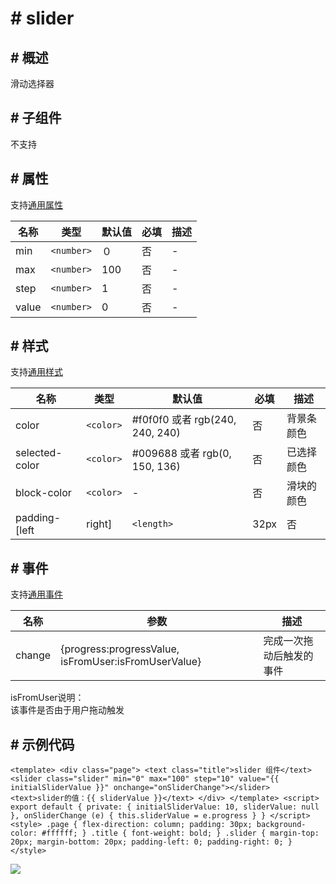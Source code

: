<!-- 源地址: https://iot.mi.com/vela/quickapp/zh/components/form/slider.html -->

# # slider

## # 概述

滑动选择器

## # 子组件

不支持

## # 属性

支持[通用属性](</vela/quickapp/zh/components/general/properties.html>)

名称 | 类型 | 默认值 | 必填 | 描述  
---|---|---|---|---  
min | `<number>` | ０ | 否 | -  
max | `<number>` | 100 | 否 | -  
step | `<number>` | 1 | 否 | -  
value | `<number>` | 0 | 否 | -  
  
## # 样式

支持[通用样式](</vela/quickapp/zh/components/general/style.html>)

名称 | 类型 | 默认值 | 必填 | 描述  
---|---|---|---|---  
color | `<color>` | #f0f0f0 或者 rgb(240, 240, 240) | 否 | 背景条颜色  
selected-color | `<color>` | #009688 或者 rgb(0, 150, 136) | 否 | 已选择颜色  
block-color | `<color>` | - | 否 | 滑块的颜色  
padding-[left|right] | `<length>` | 32px | 否 | 左右边距  
  
## # 事件

支持[通用事件](</vela/quickapp/zh/components/general/events.html>)

名称 | 参数 | 描述  
---|---|---  
change | {progress:progressValue, isFromUser:isFromUserValue} | 完成一次拖动后触发的事件   
isFromUser说明：  
该事件是否由于用户拖动触发  
  
## # 示例代码

``` <template> <div class="page"> <text class="title">slider 组件</text> <slider class="slider" min="0" max="100" step="10" value="{{ initialSliderValue }}" onchange="onSliderChange"></slider> <text>slider的值：{{ sliderValue }}</text> </div> </template> <script> export default { private: { initialSliderValue: 10, sliderValue: null }, onSliderChange (e) { this.sliderValue = e.progress } } </script> <style> .page { flex-direction: column; padding: 30px; background-color: #ffffff; } .title { font-weight: bold; } .slider { margin-top: 20px; margin-bottom: 20px; padding-left: 0; padding-right: 0; } </style> ```

![](../../images/slider.bd6bc385.gif)
